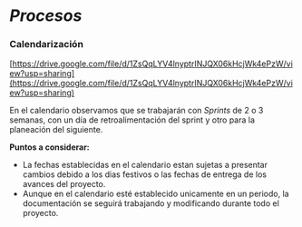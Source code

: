 # *Procesos*




### Calendarización


[https://drive.google.com/file/d/1ZsQqLYV4lnyptrINJQX06kHcjWk4ePzW/view?usp=sharing](https://drive.google.com/file/d/1ZsQqLYV4lnyptrINJQX06kHcjWk4ePzW/view?usp=sharing)

En el calendario observamos que se trabajarán con *Sprints* de 2 o 3 semanas, con un día de retroalimentación del sprint y otro para la planeación del siguiente.

**Puntos a considerar:** 
- La fechas establecidas en el calendario estan sujetas a presentar cambios debido a los dias festivos o las fechas de entrega de los avances del proyecto.
- Aunque en el calendario esté establecido unicamente en un periodo, la documentación se seguirá trabajando y modificando durante todo el proyecto.